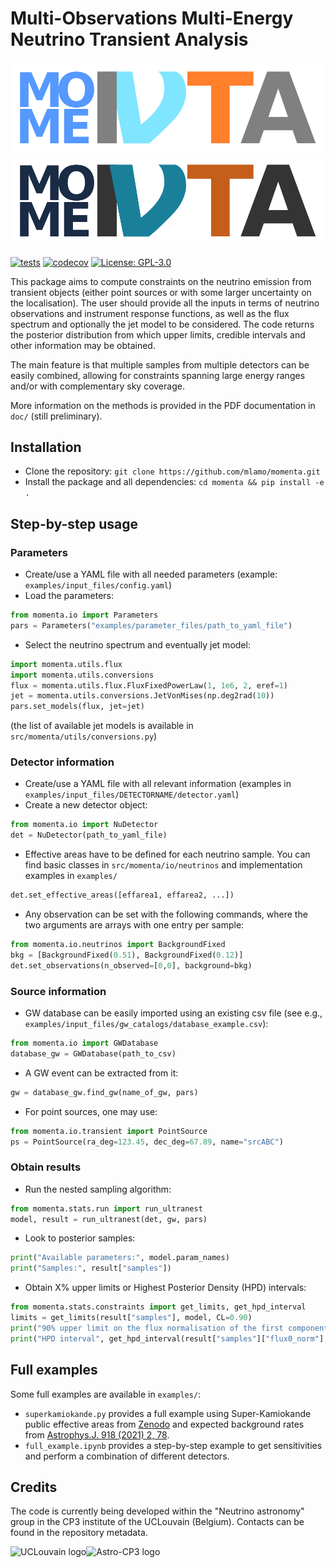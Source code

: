 # Multi-Observations Multi-Energy Neutrino Transient Analysis

![MOMENTA logo](https://github.com/mlamo/jang/blob/main/doc/logo_v1_darkmode.svg#gh-dark-mode-only)
![MOMENTA logo](https://github.com/mlamo/jang/blob/main/doc/logo_v1_lightmode.svg#gh-light-mode-only)

[![tests](https://github.com/mlamo/momenta/actions/workflows/tests.yml/badge.svg)](https://github.com/mlamo/momenta/actions/workflows/tests.yml)
[![codecov](https://codecov.io/gh/mlamo/momenta/branch/main/graph/badge.svg?token=PVBSZ9P7TR)](https://codecov.io/gh/mlamo/momenta)
[![License: GPL-3.0](https://img.shields.io/badge/License-GPLv3-blue.svg)](https://opensource.org/licenses/GPL-3.0)

This package aims to compute constraints on the neutrino emission from transient objects (either point sources or with some larger uncertainty on the localisation). The user should provide all the inputs in terms of neutrino observations and instrument response functions, as well as the flux spectrum and optionally the jet model to be considered. The code returns the posterior distribution from which upper limits, credible intervals and other information may be obtained. 

The main feature is that multiple samples from multiple detectors can be easily combined, allowing for constraints spanning large energy ranges and/or with complementary sky coverage.

More information on the methods is provided in the PDF documentation in ``doc/`` (still preliminary).

## Installation

* Clone the repository: ``git clone https://github.com/mlamo/momenta.git``
* Install the package and all dependencies: ``cd momenta && pip install -e .``

## Step-by-step usage

### Parameters

* Create/use a YAML file with all needed parameters (example: ``examples/input_files/config.yaml``)
* Load the parameters:
```python
from momenta.io import Parameters
pars = Parameters("examples/parameter_files/path_to_yaml_file")
```

* Select the neutrino spectrum and eventually jet model:
```python
import momenta.utils.flux
import momenta.utils.conversions
flux = momenta.utils.flux.FluxFixedPowerLaw(1, 1e6, 2, eref=1)
jet = momenta.utils.conversions.JetVonMises(np.deg2rad(10))
pars.set_models(flux, jet=jet)
```
(the list of available jet models is available in ``src/momenta/utils/conversions.py``)

### Detector information
   
* Create/use a YAML file with all relevant information (examples in ``examples/input_files/DETECTORNAME/detector.yaml``)
* Create a new detector object:
```python
from momenta.io import NuDetector
det = NuDetector(path_to_yaml_file)
```

* Effective areas have to be defined for each neutrino sample. You can find basic classes in ``src/momenta/io/neutrinos`` and implementation examples in ``examples/``
```python
det.set_effective_areas([effarea1, effarea2, ...])
```

* Any observation can be set with the following commands, where the two arguments are arrays with one entry per sample:
```python
from momenta.io.neutrinos import BackgroundFixed
bkg = [BackgroundFixed(0.51), BackgroundFixed(0.12)]
det.set_observations(n_observed=[0,0], background=bkg)
```

### Source information

* GW database can be easily imported using an existing csv file (see e.g., ``examples/input_files/gw_catalogs/database_example.csv``):
```python
from momenta.io import GWDatabase
database_gw = GWDatabase(path_to_csv)
```

* A GW event can be extracted from it:
```python
gw = database_gw.find_gw(name_of_gw, pars)
```

* For point sources, one may use:
```python
from momenta.io.transient import PointSource
ps = PointSource(ra_deg=123.45, dec_deg=67.89, name="srcABC")
```

### Obtain results

* Run the nested sampling algorithm:
```python
from momenta.stats.run import run_ultranest
model, result = run_ultranest(det, gw, pars)
```

* Look to posterior samples:
```python
print("Available parameters:", model.param_names)
print("Samples:", result["samples"])
```

* Obtain X% upper limits or Highest Posterior Density (HPD) intervals:
```python
from momenta.stats.constraints import get_limits, get_hpd_interval
limits = get_limits(result["samples"], model, CL=0.90)
print("90% upper limit on the flux normalisation of the first component", limits["flux0_norm"])
print("HPD interval", get_hpd_interval(result["samples"]["flux0_norm"], CL=0.90))
```

## Full examples

Some full examples are available in `examples/`:
* `superkamiokande.py` provides a full example using Super-Kamiokande public effective areas from [Zenodo](https://zenodo.org/records/4724823) and expected background rates from [Astrophys.J. 918 (2021) 2, 78](https://doi.org/10.3847/1538-4357/ac0d5a).
* `full_example.ipynb` provides a step-by-step example to get sensitivities and perform a combination of different detectors.


## Credits

The code is currently being developed within the "Neutrino astronomy" group in the CP3 institute of the UCLouvain (Belgium). Contacts can be found in the repository metadata.

<img src="https://github.com/mlamo/jang/blob/optimisation/doc/logo_UCLouvain.png" alt="UCLouvain logo" height="50"/><img src="https://github.com/mlamo/jang/blob/optimisation/doc/logo_AstroCP3.png" alt="Astro-CP3 logo" height="100"/>